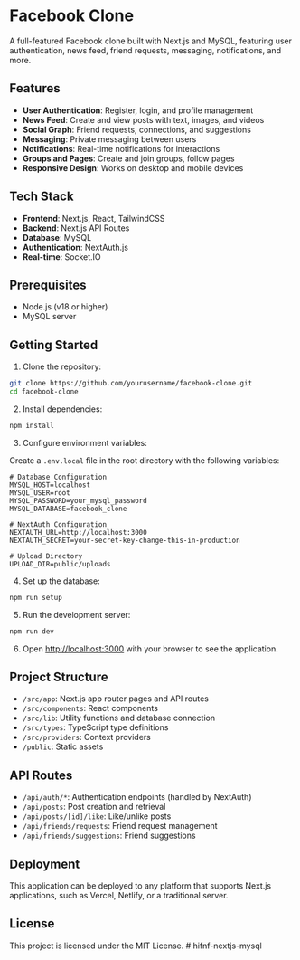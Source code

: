 # Facebook Clone

A full-featured Facebook clone built with Next.js and MySQL, featuring user authentication, news feed, friend requests, messaging, notifications, and more.

## Features

- **User Authentication**: Register, login, and profile management
- **News Feed**: Create and view posts with text, images, and videos
- **Social Graph**: Friend requests, connections, and suggestions
- **Messaging**: Private messaging between users
- **Notifications**: Real-time notifications for interactions
- **Groups and Pages**: Create and join groups, follow pages
- **Responsive Design**: Works on desktop and mobile devices

## Tech Stack

- **Frontend**: Next.js, React, TailwindCSS
- **Backend**: Next.js API Routes
- **Database**: MySQL
- **Authentication**: NextAuth.js
- **Real-time**: Socket.IO

## Prerequisites

- Node.js (v18 or higher)
- MySQL server

## Getting Started

1. Clone the repository:

```bash
git clone https://github.com/yourusername/facebook-clone.git
cd facebook-clone
```

2. Install dependencies:

```bash
npm install
```

3. Configure environment variables:

Create a `.env.local` file in the root directory with the following variables:

```
# Database Configuration
MYSQL_HOST=localhost
MYSQL_USER=root
MYSQL_PASSWORD=your_mysql_password
MYSQL_DATABASE=facebook_clone

# NextAuth Configuration
NEXTAUTH_URL=http://localhost:3000
NEXTAUTH_SECRET=your-secret-key-change-this-in-production

# Upload Directory
UPLOAD_DIR=public/uploads
```

4. Set up the database:

```bash
npm run setup
```

5. Run the development server:

```bash
npm run dev
```

6. Open [http://localhost:3000](http://localhost:3000) with your browser to see the application.

## Project Structure

- `/src/app`: Next.js app router pages and API routes
- `/src/components`: React components
- `/src/lib`: Utility functions and database connection
- `/src/types`: TypeScript type definitions
- `/src/providers`: Context providers
- `/public`: Static assets

## API Routes

- `/api/auth/*`: Authentication endpoints (handled by NextAuth)
- `/api/posts`: Post creation and retrieval
- `/api/posts/[id]/like`: Like/unlike posts
- `/api/friends/requests`: Friend request management
- `/api/friends/suggestions`: Friend suggestions

## Deployment

This application can be deployed to any platform that supports Next.js applications, such as Vercel, Netlify, or a traditional server.

## License

This project is licensed under the MIT License.
#   h i f n f - n e x t j s - m y s q l  
 